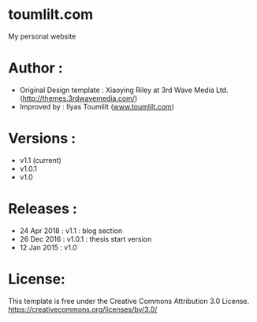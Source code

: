 # toumlilt.com
My personal website

Author :
=======================================================================
- Original Design template : Xiaoying Riley at 3rd Wave Media Ltd. (http://themes.3rdwavemedia.com/)
- Improved by : Ilyas Toumlilt (www.toumlilt.com)

Versions :
=======================================================================
- v1.1 (current)
- v1.0.1 
- v1.0

Releases :
=======================================================================
- 24 Apr 2018 : v1.1 : blog section
- 26 Dec 2016 : v1.0.1 : thesis start version
- 12 Jan 2015 : v1.0

License:
=======================================================================
This template is free under the Creative Commons Attribution 3.0 License.
https://creativecommons.org/licenses/by/3.0/
